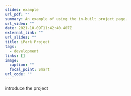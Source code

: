 ```yaml
---
slides: example
url_pdf: ""
summary: An example of using the in-built project page.
url_video: ""
date: 2021-10-09T11:42:40.407Z
external_link: ""
url_slides: ""
title: iPark Project
tags:
  - development
links: []
image:
  caption: ""
  focal_point: Smart
url_code: ""
---
```

introduce the project
